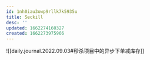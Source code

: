 ```yaml
---
id: 1nh0iau3owp9rllk7k5935u
title: Seckill
desc: ''
updated: 1662274160327
created: 1662273975966
---
```

![[daily.journal.2022.09.03#秒杀项目中的异步下单减库存]]
